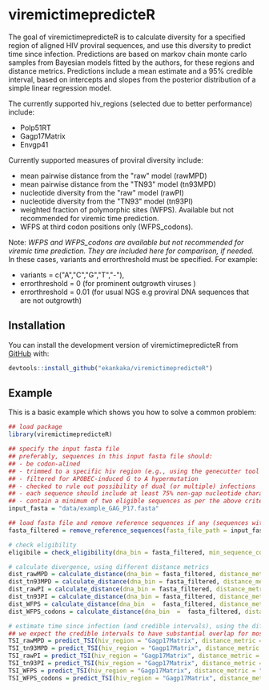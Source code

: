 
# viremictimepredicteR

<!-- badges: start -->
<!-- badges: end -->

The goal of viremictimepredicteR is to calculate diversity for a specified region of aligned HIV proviral sequences, and use this diversity to predict time since infection. Predictions are based on markov chain monte carlo samples from Bayesian models fitted by the authors, for these regions and distance metrics. Predictions include a mean estimate and a 95% credible interval, based on intercepts and slopes from the posterior distribution of a simple linear regression model.

The currently supported hiv_regions (selected due to better performance) include:
- Polp51RT
- Gagp17Matrix
- Envgp41

Currently supported measures of proviral diversity include:
- mean pairwise distance from the "raw" model (rawMPD)
- mean pairwise distance from the "TN93" model (tn93MPD)
- nucleotide diversity from the "raw" model (rawPI)
- nucleotide diversity from the "TN93" model (tn93PI)
- weighted fraction of polymorphic sites (WFPS). Available but not recommended for viremic time prediction.
- WFPS at third codon positions only (WFPS_codons). 

Note: *WFPS and WFPS_codons are available but not recommended for viremic time prediction. They are included here for comparison, if needed.*
In these cases, variants and errorthreshold must be specified. 
 For example:
- variants = c("A","C","G","T","-"), 
- errorthreshold = 0 (for prominent outgrowth viruses )
- errorthreshold = 0.01 (for usual NGS e.g proviral DNA sequences that are not outgrowth)

## Installation

You can install the development version of viremictimepredicteR from [GitHub](https://github.com/) with: 

``` r
devtools::install_github("ekankaka/viremictimepredicteR")
```

## Example

This is a basic example which shows you how to solve a common problem:

``` r
## load package
library(viremictimepredicteR)

## specify the input fasta file
## preferably, sequences in this input fasta file should:
## - be codon-alined 
## - trimmed to a specific hiv region (e.g., using the genecutter tool from los-alamos hiv website, or a similar tool).
## - filtered for APOBEC-induced G to A hypermutation
## - checked to rule out possibility of dual (or multiple) infections
## - each sequence should include at least 75% non-gap nucleotide characters (A,C,G,T) across the width of the alignment.
## - contain a minimum of two eligible sequences as per the above criteria, excluding reference sequence(s).
input_fasta = "data/example_GAG_P17.fasta"

## load fasta file and remove reference sequences if any (sequences with pattern "Ref", or "HXB2" in the headers)
fasta_filtered = remove_reference_sequences(fasta_file_path = input_fasta)

# check eligibility
eligibile = check_eligibility(dna_bin = fasta_filtered, min_sequence_count = 2, min_seq_width = 9)

# calculate divergence, using different distance metrics
dist_rawMPD = calculate_distance(dna_bin = fasta_filtered, distance_metric = "rawMPD", min_sequence_count = 2, min_seq_width = 9)
dist_tn93MPD = calculate_distance(dna_bin = fasta_filtered, distance_metric = "tn93MPD", min_sequence_count = 2, min_seq_width = 9)
dist_rawPI = calculate_distance(dna_bin = fasta_filtered, distance_metric = "rawPI", min_sequence_count = 2, min_seq_width = 9)
dist_tn93PI = calculate_distance(dna_bin = fasta_filtered, distance_metric = "tn93PI", min_sequence_count = 2, min_seq_width = 9)
dist_WFPS = calculate_distance(dna_bin  =  fasta_filtered, distance_metric  =  "WFPS", min_sequence_count = 2, min_seq_width = 9, errorthreshold = 0, variants = c("A","C","G","T","-"))
dist_WFPS_codons = calculate_distance(dna_bin  =  fasta_filtered, distance_metric  =  "WFPS_codons", min_sequence_count = 2, min_seq_width = 9, errorthreshold = 0, variants = c("A","C","G","T","-"))

# estimate time since infection (and credible intervals), using the different distance metrics
## we expect the credible intervals to have substantial overlap for most of these distance metrics
TSI_rawMPD = predict_TSI(hiv_region = "Gagp17Matrix", distance_metric = "rawMPD", x_new = dist_rawMPD)
TSI_tn93MPD = predict_TSI(hiv_region = "Gagp17Matrix", distance_metric = "tn93MPD", x_new = dist_tn93MPD)
TSI_rawPI = predict_TSI(hiv_region = "Gagp17Matrix", distance_metric = "rawPI", x_new = dist_rawPI)
TSI_tn93PI = predict_TSI(hiv_region = "Gagp17Matrix", distance_metric = "tn93PI", x_new = dist_tn93PI)
TSI_WFPS = predict_TSI(hiv_region = "Gagp17Matrix", distance_metric = "WFPS", x_new = dist_WFPS)
TSI_WFPS_codons = predict_TSI(hiv_region = "Gagp17Matrix", distance_metric = "WFPS_codons", x_new = dist_WFPS_codons)
```

